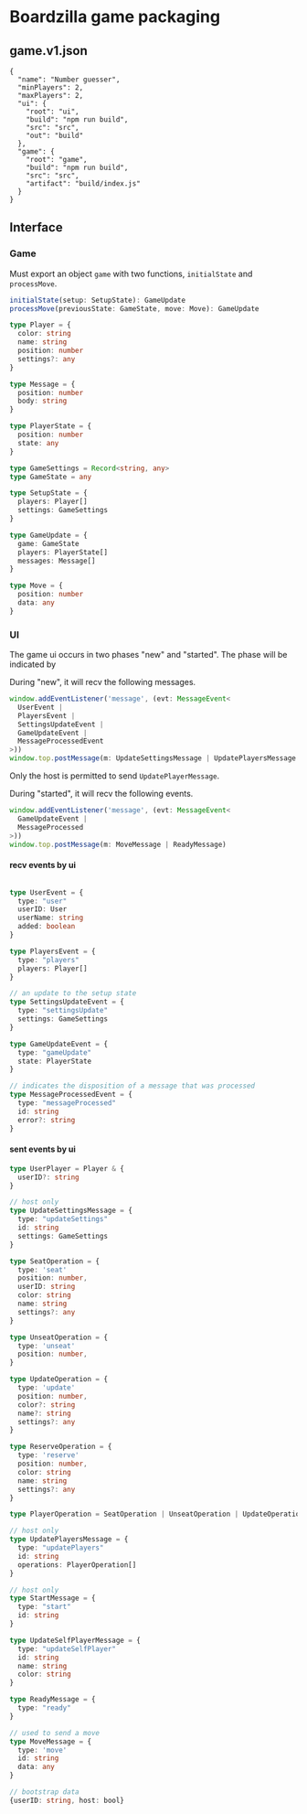 # Boardzilla game packaging

## game.v1.json

```
{
  "name": "Number guesser",
  "minPlayers": 2,
  "maxPlayers": 2,
  "ui": {
    "root": "ui",
    "build": "npm run build",
    "src": "src",
    "out": "build"
  },
  "game": {
    "root": "game",
    "build": "npm run build",
    "src": "src",
    "artifact": "build/index.js"
  }
}
```

## Interface

### Game

Must export an object `game` with two functions, `initialState` and `processMove`.

```ts
initialState(setup: SetupState): GameUpdate
processMove(previousState: GameState, move: Move): GameUpdate

type Player = {
  color: string
  name: string
  position: number
  settings?: any
}

type Message = {
  position: number
  body: string
}

type PlayerState = {
  position: number
  state: any
}

type GameSettings = Record<string, any>
type GameState = any

type SetupState = {
  players: Player[]
  settings: GameSettings
}

type GameUpdate = {
  game: GameState
  players: PlayerState[]
  messages: Message[]
}

type Move = {
  position: number
  data: any
}
```

### UI

The game ui occurs in two phases "new" and "started".  The phase will be indicated by

During "new", it will recv the following messages.

```ts
window.addEventListener('message', (evt: MessageEvent<
  UserEvent |
  PlayersEvent |
  SettingsUpdateEvent |
  GameUpdateEvent |
  MessageProcessedEvent
>))
window.top.postMessage(m: UpdateSettingsMessage | UpdatePlayersMessage | StartMessage | UpdateSelfPlayerMessage | ReadyMessage)
```

Only the host is permitted to send `UpdatePlayerMessage`.

During "started", it will recv the following events.

```ts
window.addEventListener('message', (evt: MessageEvent<
  GameUpdateEvent |
  MessageProcessed
>))
window.top.postMessage(m: MoveMessage | ReadyMessage)
```

#### recv events by ui
```ts

type UserEvent = {
  type: "user"
  userID: User
  userName: string
  added: boolean
}

type PlayersEvent = {
  type: "players"
  players: Player[]
}

// an update to the setup state
type SettingsUpdateEvent = {
  type: "settingsUpdate"
  settings: GameSettings
}

type GameUpdateEvent = {
  type: "gameUpdate"
  state: PlayerState
}

// indicates the disposition of a message that was processed
type MessageProcessedEvent = {
  type: "messageProcessed"
  id: string
  error?: string
}
```

#### sent events by ui

```ts
type UserPlayer = Player & {
  userID?: string
}

// host only
type UpdateSettingsMessage = {
  type: "updateSettings"
  id: string
  settings: GameSettings
}

type SeatOperation = {
  type: 'seat'
  position: number,
  userID: string
  color: string
  name: string
  settings?: any
}

type UnseatOperation = {
  type: 'unseat'
  position: number,
}

type UpdateOperation = {
  type: 'update'
  position: number,
  color?: string
  name?: string
  settings?: any
}

type ReserveOperation = {
  type: 'reserve'
  position: number,
  color: string
  name: string
  settings?: any
}

type PlayerOperation = SeatOperation | UnseatOperation | UpdateOperation | ReserveOperation

// host only
type UpdatePlayersMessage = {
  type: "updatePlayers"
  id: string
  operations: PlayerOperation[]
}

// host only
type StartMessage = {
  type: "start"
  id: string
}

type UpdateSelfPlayerMessage = {
  type: "updateSelfPlayer"
  id: string
  name: string
  color: string
}

type ReadyMessage = {
  type: "ready"
}

// used to send a move
type MoveMessage = {
  type: 'move'
  id: string
  data: any
}

// bootstrap data
{userID: string, host: bool}
```
